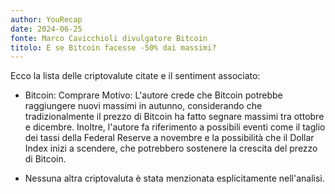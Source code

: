 ```yaml
---
author: YouRecap
date: 2024-06-25
fonte: Marco Cavicchioli divulgatore Bitcoin
titolo: E se Bitcoin facesse -50% dai massimi?
---
```


Ecco la lista delle criptovalute citate e il sentiment associato:

- Bitcoin: Comprare
Motivo: L'autore crede che Bitcoin potrebbe raggiungere nuovi massimi in autunno, considerando che tradizionalmente il prezzo di Bitcoin ha fatto segnare massimi tra ottobre e dicembre. Inoltre, l'autore fa riferimento a possibili eventi come il taglio dei tassi della Federal Reserve a novembre e la possibilità che il Dollar Index inizi a scendere, che potrebbero sostenere la crescita del prezzo di Bitcoin.

- Nessuna altra criptovaluta è stata menzionata esplicitamente nell'analisi.
